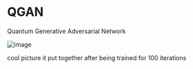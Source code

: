 # QGAN
Quantum Generative Adversarial Network 

![image](https://github.com/user-attachments/assets/f06d39a3-a24b-4956-ab34-0cc79412d773)

cool picture it put together after being trained for 100 iterations
